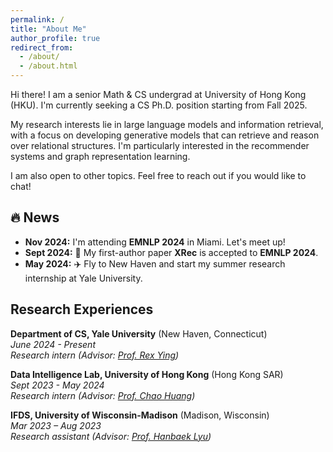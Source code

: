 ```yaml
---
permalink: /
title: "About Me"
author_profile: true
redirect_from: 
  - /about/
  - /about.html
---
```

Hi there! I am a senior Math & CS undergrad at University of Hong Kong (HKU). I'm currently seeking a CS Ph.D. position starting from Fall 2025.

My research interests lie in large language models and information retrieval, with a focus on developing generative models that can retrieve and reason over relational structures. I'm particularly interested in the recommender systems and graph representation learning.

I am also open to other topics. Feel free to reach out if you would like to chat!

<!-- Feel free to reach out if you'd like to brainstorm ideas, discuss potential projects, or just geek out about the latest developments in our field. I'm open to other related areas as well. -->

🔥 News
-------
* **Nov 2024:** I'm attending **EMNLP 2024** in Miami. Let's meet up!
* **Sept 2024:** 🎉 My first-author paper **XRec** is accepted to **EMNLP 2024**.
* **May 2024:** ✈️ Fly to New Haven and start my summer research internship at Yale University.

Research Experiences
--------------------

**Department of CS, Yale University** (New Haven, Connecticut)\
*June 2024 - Present*\
*Research intern (Advisor: [Prof. Rex Ying](https://www.cs.yale.edu/homes/ying-rex/))*

**Data Intelligence Lab, University of Hong Kong** (Hong Kong SAR)\
*Sept 2023 - May 2024*\
*Research intern (Advisor: [Prof. Chao Huang](https://sites.google.com/view/chaoh))*

**IFDS, University of Wisconsin-Madison** (Madison, Wisconsin)\
*Mar 2023 – Aug 2023*\
*Research assistant (Advisor: [Prof. Hanbaek Lyu](https://hanbaeklyu.com))*
